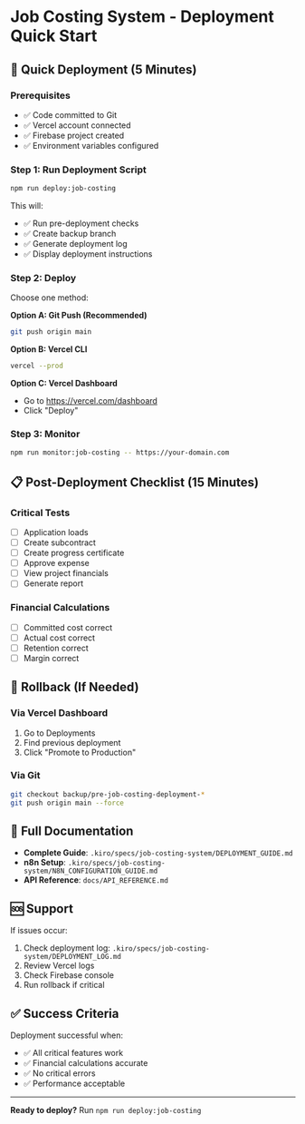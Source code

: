# Job Costing System - Deployment Quick Start

## 🚀 Quick Deployment (5 Minutes)

### Prerequisites
- ✅ Code committed to Git
- ✅ Vercel account connected
- ✅ Firebase project created
- ✅ Environment variables configured

### Step 1: Run Deployment Script
```bash
npm run deploy:job-costing
```

This will:
- ✅ Run pre-deployment checks
- ✅ Create backup branch
- ✅ Generate deployment log
- ✅ Display deployment instructions

### Step 2: Deploy
Choose one method:

**Option A: Git Push (Recommended)**
```bash
git push origin main
```

**Option B: Vercel CLI**
```bash
vercel --prod
```

**Option C: Vercel Dashboard**
- Go to https://vercel.com/dashboard
- Click "Deploy"

### Step 3: Monitor
```bash
npm run monitor:job-costing -- https://your-domain.com
```

## 📋 Post-Deployment Checklist (15 Minutes)

### Critical Tests
- [ ] Application loads
- [ ] Create subcontract
- [ ] Create progress certificate
- [ ] Approve expense
- [ ] View project financials
- [ ] Generate report

### Financial Calculations
- [ ] Committed cost correct
- [ ] Actual cost correct
- [ ] Retention correct
- [ ] Margin correct

## 🔄 Rollback (If Needed)

### Via Vercel Dashboard
1. Go to Deployments
2. Find previous deployment
3. Click "Promote to Production"

### Via Git
```bash
git checkout backup/pre-job-costing-deployment-*
git push origin main --force
```

## 📖 Full Documentation

- **Complete Guide**: `.kiro/specs/job-costing-system/DEPLOYMENT_GUIDE.md`
- **n8n Setup**: `.kiro/specs/job-costing-system/N8N_CONFIGURATION_GUIDE.md`
- **API Reference**: `docs/API_REFERENCE.md`

## 🆘 Support

If issues occur:
1. Check deployment log: `.kiro/specs/job-costing-system/DEPLOYMENT_LOG.md`
2. Review Vercel logs
3. Check Firebase console
4. Run rollback if critical

## ✅ Success Criteria

Deployment successful when:
- ✅ All critical features work
- ✅ Financial calculations accurate
- ✅ No critical errors
- ✅ Performance acceptable

---

**Ready to deploy?** Run `npm run deploy:job-costing`
